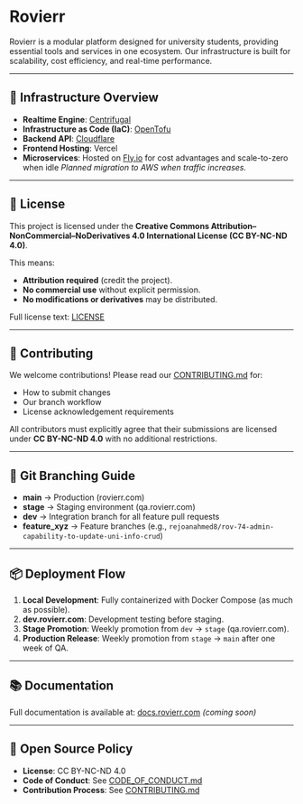 # Rovierr

Rovierr is a modular platform designed for university students, providing essential tools and services in one ecosystem.
Our infrastructure is built for scalability, cost efficiency, and real-time performance.

---

## 🚀 Infrastructure Overview

- **Realtime Engine**: [Centrifugal](https://centrifugal.dev/)
- **Infrastructure as Code (IaC)**: [OpenTofu](https://opentofu.org/)
- **Backend API**: [Cloudflare](https://www.cloudflare.com/en-gb/)
- **Frontend Hosting**: Vercel
- **Microservices**: Hosted on [Fly.io](https://fly.io/) for cost advantages and scale-to-zero when idle
  _Planned migration to AWS when traffic increases._

---

## 📜 License

This project is licensed under the **Creative Commons Attribution–NonCommercial–NoDerivatives 4.0 International License (CC BY-NC-ND 4.0)**.

This means:

- **Attribution required** (credit the project).
- **No commercial use** without explicit permission.
- **No modifications or derivatives** may be distributed.

Full license text: [LICENSE](LICENSE)

---

## 🤝 Contributing

We welcome contributions! Please read our [CONTRIBUTING.md](CONTRIBUTING.md) for:

- How to submit changes
- Our branch workflow
- License acknowledgement requirements

All contributors must explicitly agree that their submissions are licensed under **CC BY-NC-ND 4.0** with no additional restrictions.

---

## 🌿 Git Branching Guide

- **main** → Production (rovierr.com)
- **stage** → Staging environment (qa.rovierr.com)
- **dev** → Integration branch for all feature pull requests
- **feature_xyz** → Feature branches (e.g., `rejoanahmed8/rov-74-admin-capability-to-update-uni-info-crud`)

---

## 📦 Deployment Flow

1. **Local Development**: Fully containerized with Docker Compose (as much as possible).
2. **dev.rovierr.com**: Development testing before staging.
3. **Stage Promotion**: Weekly promotion from `dev` → `stage` (qa.rovierr.com).
4. **Production Release**: Weekly promotion from `stage` → `main` after one week of QA.

---

## 📚 Documentation

Full documentation is available at: [docs.rovierr.com](https://docs.rovierr.com) _(coming soon)_

---

## 📌 Open Source Policy

- **License**: CC BY-NC-ND 4.0
- **Code of Conduct**: See [CODE_OF_CONDUCT.md](CODE_OF_CONDUCT.md)
- **Contribution Process**: See [CONTRIBUTING.md](CONTRIBUTING.md)
